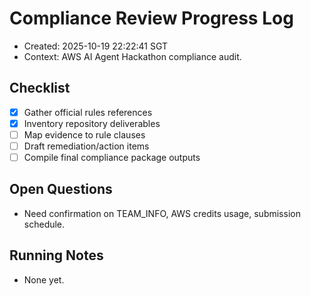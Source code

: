 # Compliance Review Progress Log

- Created: 2025-10-19 22:22:41 SGT
- Context: AWS AI Agent Hackathon compliance audit.

## Checklist
- [x] Gather official rules references
- [x] Inventory repository deliverables
- [ ] Map evidence to rule clauses
- [ ] Draft remediation/action items
- [ ] Compile final compliance package outputs

## Open Questions
- Need confirmation on TEAM_INFO, AWS credits usage, submission schedule.

## Running Notes
- None yet.
